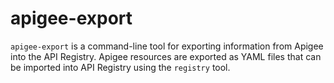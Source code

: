 # apigee-export

`apigee-export` is a command-line tool for exporting information from Apigee
into the API Registry. Apigee resources are exported as YAML files that can be
imported into API Registry using the `registry` tool.

